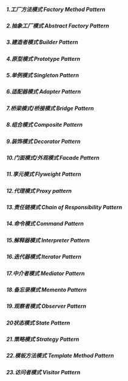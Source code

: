 ##### 1.工厂方法模式	Factory Method Pattern
##### 2.抽象工厂模式	Abstract Factory Pattern
##### 3.建造者模式	Builder Pattern
##### 4.原型模式	Prototype Pattern
##### 5.单例模式	Singleton Pattern
##### 6.适配器模式	Adapter Pattern
##### 7.桥梁模式/桥接模式	Bridge Pattern
##### 8.组合模式	Composite Pattern
##### 9.装饰模式	Decorator Pattern
##### 10.门面模式/外观模式	Facade Pattern
##### 11.享元模式	Flyweight Pattern
##### 12.代理模式	Proxy pattern
##### 13.责任链模式	Chain of Responsibility Pattern
##### 14.命令模式	Command Pattern
##### 15.解释器模式	Interpreter Pattern
##### 16.迭代器模式	Iterator Pattern
##### 17.中介者模式	Mediator Pattern
##### 18.备忘录模式	Memento Pattern
##### 19.观察者模式	Observer Pattern
##### 20状态模式	State Pattern
##### 21.策略模式	Strategy Pattern
##### 22.模板方法模式	Template Method Pattern
##### 23.访问者模式	Visitor Pattern
